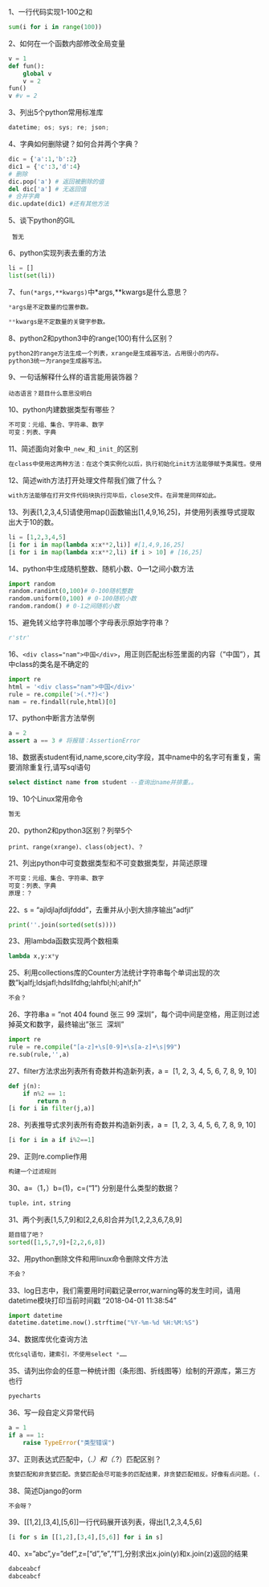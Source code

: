 1、一行代码实现1-100之和

```python
sum(i for i in range(100))
```

2、如何在一个函数内部修改全局变量

```python
v = 1
def fun():
    global v
    v = 2
fun()
v #v = 2
```

3、列出5个python常用标准库

```python
datetime; os; sys; re; json;
```

4、字典如何删除键？如何合并两个字典？

```python
dic = {'a':1,'b':2}
dic1 = {'c':3,'d':4}
# 删除
dic.pop('a') # 返回被删除的值
del dic['a'] # 无返回值
# 合并字典
dic.update(dic1) #还有其他方法
```

5、谈下python的GIL

``` 暂无```

6、python实现列表去重的方法

```python
li = []
list(set(li))
```

7、```fun(*args,**kwargs)```中*args,**kwargs是什么意思？

```python
*args是不定数量的位置参数。

**kwargs是不定数量的关键字参数。
```

8、python2和python3中的range(100)有什么区别？

```python
python2的range方法生成一个列表，xrange是生成器写法，占用很小的内存。
python3统一为range生成器写法。
```

9、一句话解释什么样的语言能用装饰器？

```动态语言？题目什么意思没明白```

10、python内建数据类型有哪些？

```python
不可变：元组、集合、字符串、数字
可变：列表、字典
```

11、简述面向对象中```_new_```和```_init_```的区别

```python
在class中使用这两种方法：在这个类实例化以后，执行初始化init方法能够赋予类属性。使用new方法，是在实例化之前，执行new方法返回一个类。
```

12、简述with方法打开处理文件帮我们做了什么？

```python
with方法能够在打开文件代码块执行完毕后，close文件。在异常是同样如此。
```

13、列表[1,2,3,4,5]请使用map()函数输出[1,4,9,16,25]，并使用列表推导式提取出大于10的数。

```python
li = [1,2,3,4,5]
[i for i in map(lambda x:x**2,li)] #[1,4,9,16,25]
[i for i in map(lambda x:x**2,li) if i > 10] # [16,25]
```

14、python中生成随机整数、随机小数、0—1之间小数方法 

```python
import random
random.randint(0,100)# 0-100随机整数
random.uniform(0,100) # 0-100随机小数 
random.random() # 0-1之间随机小数
```

15、避免转义给字符串加哪个字母表示原始字符串？ 

```python
r'str'
```

16、```<div class="nam">中国</div>```，用正则匹配出标签里面的内容（“中国”），其中class的类名是不确定的 

```python
import re
html = '<div class="nam">中国</div>'
rule = re.compile('>(.*?)<')
nam = re.findall(rule,html)[0]
```

17、python中断言方法举例 

```python
a = 2
assert a == 3 # 将报错：AssertionError
```

18、数据表student有id,name,score,city字段，其中name中的名字可有重复，需要消除重复行,请写sql语句 

```sql
select distinct name from student --查询出name并排重。。
```

19、10个Linux常用命令 

```python
暂无
```

20、python2和python3区别？列举5个 

```puyhon
print、range(xrange)、class(object)、？
```

21、列出python中可变数据类型和不可变数据类型，并简述原理 

```python
不可变：元组、集合、字符串、数字
可变：列表、字典
原理：？
```

22、s = “ajldjlajfdljfddd”，去重并从小到大排序输出”adfjl” 

```python
print(''.join(sorted(set(s))))
```

23、用lambda函数实现两个数相乘 

```python
lambda x,y:x*y
```

25、利用collections库的Counter方法统计字符串每个单词出现的次数”kjalfj;ldsjafl;hdsllfdhg;lahfbl;hl;ahlf;h” 

```python
不会？
```

26、字符串a = “not 404 found 张三 99 深圳”，每个词中间是空格，用正则过滤掉英文和数字，最终输出”张三  深圳” 

```python
import re
rule = re.compile("[a-z]+\s[0-9]+\s[a-z]+\s|99")
re.sub(rule,'',a)
```

27、filter方法求出列表所有奇数并构造新列表，a =  [1, 2, 3, 4, 5, 6, 7, 8, 9, 10] 

```python
def j(n):
    if n%2 == 1:
        return n
[i for i in filter(j,a)]
```

28、列表推导式求列表所有奇数并构造新列表，a =  [1, 2, 3, 4, 5, 6, 7, 8, 9, 10] 

```python
[i for i in a if i%2==1]
```

29、正则re.complie作用 

```python
构建一个过滤规则
```

30、a=（1，）b=(1)，c=(“1”) 分别是什么类型的数据？ 

```python
tuple，int，string
```

31、两个列表[1,5,7,9]和[2,2,6,8]合并为[1,2,2,3,6,7,8,9] 

```python
题目错了吧？
sorted([1,5,7,9]+[2,2,6,8])
```

32、用python删除文件和用linux命令删除文件方法 

```python
不会？
```

33、log日志中，我们需要用时间戳记录error,warning等的发生时间，请用datetime模块打印当前时间戳 “2018-04-01 11:38:54” 

```python
import datetime
datetime.datetime.now().strftime("%Y-%m-%d %H:%M:%S")
```

34、数据库优化查询方法 

```python
优化sql语句，建索引，不使用select *……
```

35、请列出你会的任意一种统计图（条形图、折线图等）绘制的开源库，第三方也行 

```python
pyecharts
```

36、写一段自定义异常代码 

```python
a = 1
if a == 1:
    raise TypeError("类型错误")
```

37、正则表达式匹配中，（.*）和（.*?）匹配区别？ 

```python
贪婪匹配和非贪婪匹配。贪婪匹配会尽可能多的匹配结果，非贪婪匹配相反。好像有点问题。(.)是一个任意字符，(.?)是什么呢
```

38、简述Django的orm 

```python
不会呀？
```

39、[[1,2],[3,4],[5,6]]一行代码展开该列表，得出[1,2,3,4,5,6] 

```python
[i for s in [[1,2],[3,4],[5,6]] for i in s]
```

40、x=”abc”,y=”def”,z=[“d”,”e”,”f”],分别求出x.join(y)和x.join(z)返回的结果 

```python
dabceabcf
dabceabcf
```


